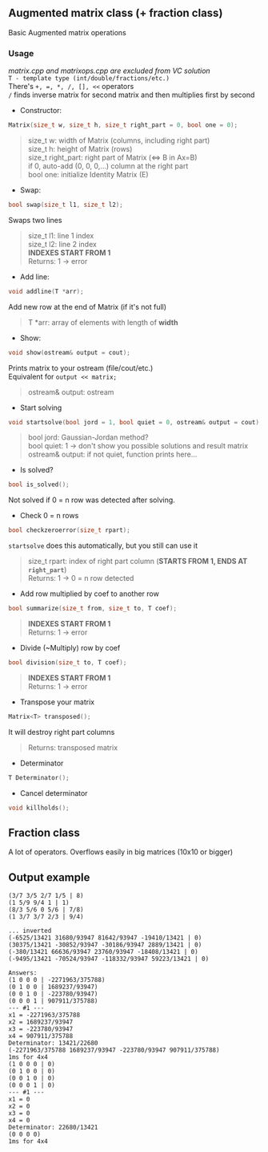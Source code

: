 ## Augmented matrix class (+ fraction class)
Basic Augmented matrix operations

### Usage

*matrix.cpp and matrixops.cpp are excluded from VC solution*  
`T - template type (int/double/fractions/etc.)`  
There's `+, =, *, /, [], <<` operators  
`/` finds inverse matrix for second matrix and then multiplies first by second  

- Constructor:
```cpp
Matrix(size_t w, size_t h, size_t right_part = 0, bool one = 0);
```
>size_t w: width of Matrix (columns, including right part)  
>size_t h: height of Matrix (rows)  
>size_t right_part: right part of Matrix (<=> B in Ax=B)  
>if 0, auto-add (0, 0, 0,...) column at the right part  
>bool one: initialize Identity Matrix (E)
- Swap:
```cpp
bool swap(size_t l1, size_t l2);
```
Swaps two lines  
>size_t l1: line 1 index  
>size_t l2: line 2 index  
>**INDEXES START FROM 1**  
>Returns: 1 -> error  
- Add line:
```cpp
void addline(T *arr);
```
Add new row at the end of Matrix (if it's not full)  
>T *arr: array of elements with length of **width**  
- Show:
```cpp
void show(ostream& output = cout);
```
Prints matrix to your ostream (file/cout/etc.)  
Equivalent for `output << matrix;` 
>ostream& output: ostream  
- Start solving
```cpp
void startsolve(bool jord = 1, bool quiet = 0, ostream& output = cout);
```
>bool jord: Gaussian-Jordan method?  
>bool quiet: 1 -> don't show you possible solutions and result matrix  
>ostream& output: if not quiet, function prints here...  
- Is solved?
```cpp
bool is_solved();
```
Not solved if 0 = n row was detected after solving.  
- Check 0 = n rows
```cpp
bool checkzeroerror(size_t rpart);
```
`startsolve` does this automatically, but you still can use it  
>size_t rpart: index of right part column (**STARTS FROM 1, ENDS AT `right_part`**)  
>Returns: 1 -> 0 = n row detected  
- Add row multiplied by coef to another row
```cpp
bool summarize(size_t from, size_t to, T coef);
```
>**INDEXES START FROM 1**  
>Returns: 1 -> error  
- Divide (~Multiply) row by coef
```cpp
bool division(size_t to, T coef);
```
>**INDEXES START FROM 1**  
>Returns: 1 -> error  
- Transpose your matrix
```cpp
Matrix<T> transposed();
```
It will destroy right part columns  
>Returns: transposed matrix  
- Determinator
```cpp
T Determinator();
```
- Cancel determinator  
```cpp
void killholds();
```
## Fraction class
A lot of operators.
Overflows easily in big matrices (10x10 or bigger)  

## Output example
```
(3/7 3/5 2/7 1/5 | 8)
(1 5/9 9/4 1 | 1)
(8/3 5/6 0 5/6 | 7/8)
(1 3/7 3/7 2/3 | 9/4)

... inverted
(-6525/13421 31680/93947 81642/93947 -19410/13421 | 0)
(30375/13421 -30852/93947 -30186/93947 2889/13421 | 0)
(-380/13421 66636/93947 23760/93947 -18408/13421 | 0)
(-9495/13421 -70524/93947 -118332/93947 59223/13421 | 0)

Answers:
(1 0 0 0 | -2271963/375788)
(0 1 0 0 | 1689237/93947)
(0 0 1 0 | -223780/93947)
(0 0 0 1 | 907911/375788)
--- #1 ---
x1 = -2271963/375788
x2 = 1689237/93947
x3 = -223780/93947
x4 = 907911/375788
Determinator: 13421/22680
(-2271963/375788 1689237/93947 -223780/93947 907911/375788)
1ms for 4x4
(1 0 0 0 | 0)
(0 1 0 0 | 0)
(0 0 1 0 | 0)
(0 0 0 1 | 0)
--- #1 ---
x1 = 0
x2 = 0
x3 = 0
x4 = 0
Determinator: 22680/13421
(0 0 0 0)
1ms for 4x4
```
